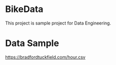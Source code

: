 # BikeData
This project is sample project for Data Engineering. 

# Data Sample
https://bradfordtuckfield.com/hour.csv 
